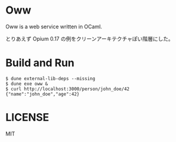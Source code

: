 Oww
===

Oww is a web service written in OCaml.

とりあえず Opium 0.17 の例をクリーンアーキテクチャぽい階層にした｡

# Build and Run

```shell-session
$ dune external-lib-deps --missing
$ dune exe oww &
$ curl http://localhost:3000/person/john_doe/42
{"name":"john_doe","age":42}
```

# LICENSE
MIT

